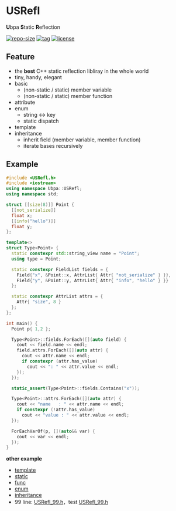 # USRefl
**U**bpa **S**tatic **R**eflection

[![repo-size](https://img.shields.io/github/languages/code-size/Ubpa/USRefl?style=flat)](https://github.com/Ubpa/USRefl/archive/master.zip) [![tag](https://img.shields.io/github/v/tag/Ubpa/USRefl)](https://github.com/Ubpa/USRefl/tags) [![license](https://img.shields.io/github/license/Ubpa/USRefl)](LICENSE) 

## Feature

- the **best** C++ static reflection libliray in the whole world
- tiny, handy, elegant
- basic
  - (non-static / static) member variable
  - (non-static / static) member function
- attribute
- enum
  - string <-> key
  - static dispatch
- template
- inheritance
  - inherit field (member variable, member function)
  - iterate bases recursively

## Example

```c++
#include <USRefl.h>
#include <iostream>
using namespace Ubpa::USRefl;
using namespace std;

struct [[size(8)]] Point {
  [[not_serialize]]
  float x;
  [[info("hello")]]
  float y;
};

template<>
struct Type<Point> {
  static constexpr std::string_view name = "Point";
  using type = Point;

  static constexpr FieldList fields = {
    Field{"x", &Point::x, AttrList{ Attr{ "not_serialize" } }},
    Field{"y", &Point::y, AttrList{ Attr{ "info", "hello" } }}
  };

  static constexpr AttrList attrs = {
    Attr{ "size", 8 }
  };
};

int main() {
  Point p{ 1,2 };

  Type<Point>::fields.ForEach([](auto field) {
    cout << field.name << endl;
    field.attrs.ForEach([](auto attr) {
      cout << attr.name << endl;
      if constexpr (attr.has_value)
        cout << ": " << attr.value << endl;
    });
  });

  static_assert(Type<Point>::fields.Contains("x"));

  Type<Point>::attrs.ForEach([](auto attr) {
    cout << "name   : " << attr.name << endl;
    if constexpr (!attr.has_value)
      cout << "value : " << attr.value << endl;
  });

  ForEachVarOf(p, [](auto&& var) {
    cout << var << endl;
  });
}
```

**other example** 

- [template](src/test/01_template/main.cpp) 
- [static](src/test/02_static/main.cpp) 
- [func](src/test/03_func/main.cpp) 
- [enum](src/test/04_enum/main.cpp) 
- [inheritance](src/test/05_subclass/main.cpp) 
- 99 line: [USRefl_99.h](src/test/06_99/USRefl_99.h)，test [USRefl_99.h](src/test/06_99/main.h) 

